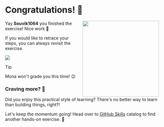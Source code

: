 # Congratulations! :tada:

<img src="https://octodex.github.com/images/welcometocat.png" align="right" height="250px" />

Yay **Souvik1064** you finished the exercise! Nice work :tada:

If you would like to retrace your steps, you can always revisit the exercise.

[![](https://img.shields.io/badge/Go%20to%20Exercise-%E2%86%92-1f883d?style=for-the-badge&logo=github&labelColor=197935)](https://github.com/Souvik1064/skills-introduction-to-repository-management/issues/1)

> [!TIP]
> Mona won't grade you this time! 😉


### Craving more? :raising_hand:

Did you enjoy this practical style of learning? There's no better way to learn than building things, right?!

Let's keep the momentum going! Head over to [GitHub Skills](https://skills.github.com) catalog to find another hands-on exercise. :rocket:

